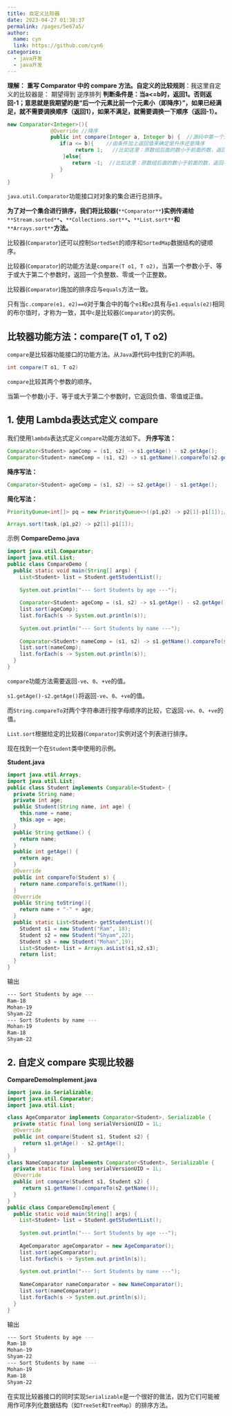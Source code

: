```yaml
---
title: 自定义比较器
date: 2023-04-27 01:38:37
permalink: /pages/5e67a5/
author: 
  name: cyn
  link: https://github.com/cyn6
categories: 
  - java开发
  - java开发
---
```


**理解：**
**重写 Comparator 中的  compare 方法。自定义的比较规则**：我这里自定义的比较器是：  期望得到  逆序排列
**判断条件是：当a<=b时，返回1。否则返回-1；意思就是我期望的是“后一个元素比前一个元素小（即降序）”，如果已经满足，就不需要调换顺序（返回1），如果不满足，就需要调换一下顺序（返回-1）。**
```java
new Comparator<Integer>(){
              @Override //降序
              public int compare(Integer a, Integer b) {  //源码中第一个入参（a）是数组靠后面的数，第二个入参（b）是数组靠前面的数
                 if(a <= b){    //由条件加上返回值来确定是升序还是降序
                      return 1;   //比如这里：原数组后面的数小于前面的数，返回1，1则表示数组中现在的顺序不需要调整。
                  }else{
                     return -1;  //比如这里：原数组后面的数小于前面的数，返回-1,-1则表示数组中现在的顺序需要调整。
                 }
              }
}
```


`java.util.Comparator`功能接口对对象的集合进行总排序。

**为了对一个集合进行排序，我们将比较器(**`**Comparator**`**)实例传递给**`**Stream.sorted**`**、**`**Collections.sort**`**、**`**List.sort**`**和**`**Arrays.sort**`**方法。**

比较器(`Comparator`)还可以控制`SortedSet`的顺序和`SortedMap`数据结构的键顺序。

比较器(`Comparator`)的功能方法是`compare(T o1, T o2)`，当第一个参数小于、等于或大于第二个参数时，返回一个负整数、零或一个正整数。

比较器(`Comparator`)施加的排序应与`equals`方法一致。

只有当`c.compare(e1, e2)==0`对于集合中的每个`e1`和`e2`具有与`e1.equals(e2)`相同的布尔值时，才称为一致，其中`c`是比较器(`Comparator`)的实例。

## 比较器功能方法：compare(T o1, T o2)
`compare`是比较器功能接口的功能方法。从`Java`源代码中找到它的声明。

```java
int compare(T o1, T o2)
```

`compare`比较其两个参数的顺序。

当第一个参数小于、等于或大于第二个参数时，它返回负值、零值或正值。

## 1. 使用 Lambda表达式定义 compare

我们使用`lambda`表达式定义`compare`功能方法如下。
**升序写法：**
```java
Comparator<Student> ageComp = (s1, s2) -> s1.getAge() - s2.getAge();
Comparator<Student> nameComp = (s1, s2) -> s1.getName().compareTo(s2.getName());
```
**降序写法：**
```java
Comparator<Student> ageComp = (s1, s2) -> s2.getAge() - s1.getAge();
```

**简化写法：**
```java
PriorityQueue<int[]> pq = new PriorityQueue<>((p1,p2) -> p2[1]-p1[1]);//改为降序,大顶堆
```

```java
Arrays.sort(task,(p1,p2) -> p2[1]-p1[1]);
```

示例
**CompareDemo.java**

```java
import java.util.Comparator;
import java.util.List;
public class CompareDemo {
  public static void main(String[] args) {
	List<Student> list = Student.getStudentList();
	
	System.out.println("--- Sort Students by age ---");
	
	Comparator<Student> ageComp = (s1, s2) -> s1.getAge() - s2.getAge();
	list.sort(ageComp);
	list.forEach(s -> System.out.println(s));
	
	System.out.println("--- Sort Students by name ---");
	
	Comparator<Student> nameComp = (s1, s2) -> s1.getName().compareTo(s2.getName());	
	list.sort(nameComp);
	list.forEach(s -> System.out.println(s));	
  }
}
```

`compare`功能方法需要返回`-ve`、`0`、`+ve`的值。

`s1.getAge()-s2.getAge()`将返回`-ve`、`0`、`+ve`的值。

而`String.compareTo`对两个字符串进行按字母顺序的比较，它返回`-ve`、`0`、`+ve`的值。

`List.sort`根据给定的比较器(`Comparator`)实例对这个列表进行排序。

现在找到一个在`Student`类中使用的示例。

**Student.java**

```java
import java.util.Arrays;
import java.util.List;
public class Student implements Comparable<Student> {
  private String name;
  private int age;
  public Student(String name, int age) {
	this.name = name;
	this.age = age;
  }
  public String getName() {
	return name;
  }
  public int getAge() {
	return age;
  }
  @Override
  public int compareTo(Student s) {
	return name.compareTo(s.getName());
  }
  @Override  
  public String toString(){
	return name + "-" + age; 
  }
  public static List<Student> getStudentList(){
    Student s1 = new Student("Ram", 18);
    Student s2 = new Student("Shyam",22);
    Student s3 = new Student("Mohan",19);
    List<Student> list = Arrays.asList(s1,s2,s3);
    return list;
  }  
}
```

输出

```bash
--- Sort Students by age ---
Ram-18
Mohan-19
Shyam-22
--- Sort Students by name ---
Mohan-19
Ram-18
Shyam-22
```

## 2. 自定义 compare 实现比较器

**CompareDemoImplement.java**

```java
import java.io.Serializable;
import java.util.Comparator;
import java.util.List;

class AgeComparator implements Comparator<Student>, Serializable {
  private static final long serialVersionUID = 1L;
  @Override
  public int compare(Student s1, Student s2) {
     return s1.getAge() - s2.getAge();
  }
}
class NameComparator implements Comparator<Student>, Serializable {
  private static final long serialVersionUID = 1L;
  @Override
  public int compare(Student s1, Student s2) {
     return s1.getName().compareTo(s2.getName());
  }
}
public class CompareDemoImplement {
  public static void main(String[] args) {
	List<Student> list = Student.getStudentList();
	
	System.out.println("--- Sort Students by age ---");
	
	AgeComparator ageComparator = new AgeComparator();
	list.sort(ageComparator);
	list.forEach(s -> System.out.println(s));
	
	System.out.println("--- Sort Students by name ---");
	
	NameComparator nameComparator = new NameComparator();
	list.sort(nameComparator);
	list.forEach(s -> System.out.println(s));
  }
}
```

输出
```bash
--- Sort Students by age ---
Ram-18
Mohan-19
Shyam-22
--- Sort Students by name ---
Mohan-19
Ram-18
Shyam-22
```

在实现比较器接口的同时实现`Serializable`是一个很好的做法，因为它们可能被用作可序列化数据结构（如`TreeSet`和`TreeMap`）的排序方法。
